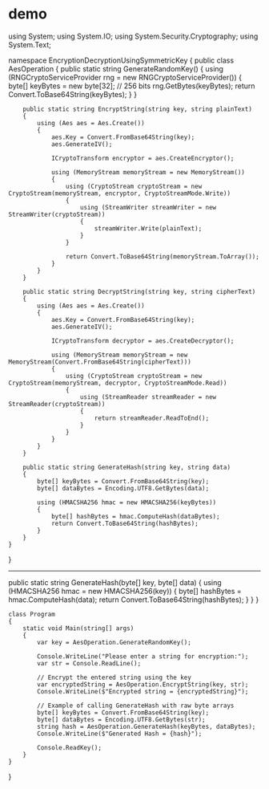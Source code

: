 # demo

using System;
using System.IO;
using System.Security.Cryptography;
using System.Text;

namespace EncryptionDecryptionUsingSymmetricKey
{
    public class AesOperation
    {
        public static string GenerateRandomKey()
        {
            using (RNGCryptoServiceProvider rng = new RNGCryptoServiceProvider())
            {
                byte[] keyBytes = new byte[32]; // 256 bits
                rng.GetBytes(keyBytes);
                return Convert.ToBase64String(keyBytes);
            }
        }

        public static string EncryptString(string key, string plainText)
        {
            using (Aes aes = Aes.Create())
            {
                aes.Key = Convert.FromBase64String(key);
                aes.GenerateIV();

                ICryptoTransform encryptor = aes.CreateEncryptor();

                using (MemoryStream memoryStream = new MemoryStream())
                {
                    using (CryptoStream cryptoStream = new CryptoStream(memoryStream, encryptor, CryptoStreamMode.Write))
                    {
                        using (StreamWriter streamWriter = new StreamWriter(cryptoStream))
                        {
                            streamWriter.Write(plainText);
                        }
                    }

                    return Convert.ToBase64String(memoryStream.ToArray());
                }
            }
        }

        public static string DecryptString(string key, string cipherText)
        {
            using (Aes aes = Aes.Create())
            {
                aes.Key = Convert.FromBase64String(key);
                aes.GenerateIV();

                ICryptoTransform decryptor = aes.CreateDecryptor();

                using (MemoryStream memoryStream = new MemoryStream(Convert.FromBase64String(cipherText)))
                {
                    using (CryptoStream cryptoStream = new CryptoStream(memoryStream, decryptor, CryptoStreamMode.Read))
                    {
                        using (StreamReader streamReader = new StreamReader(cryptoStream))
                        {
                            return streamReader.ReadToEnd();
                        }
                    }
                }
            }
        }

        public static string GenerateHash(string key, string data)
        {
            byte[] keyBytes = Convert.FromBase64String(key);
            byte[] dataBytes = Encoding.UTF8.GetBytes(data);

            using (HMACSHA256 hmac = new HMACSHA256(keyBytes))
            {
                byte[] hashBytes = hmac.ComputeHash(dataBytes);
                return Convert.ToBase64String(hashBytes);
            }
        }
    }
}





****

 public static string GenerateHash(byte[] key, byte[] data)
        {
            using (HMACSHA256 hmac = new HMACSHA256(key))
            {
                byte[] hashBytes = hmac.ComputeHash(data);
                return Convert.ToBase64String(hashBytes);
            }
        }
    }

    class Program
    {
        static void Main(string[] args)
        {
            var key = AesOperation.GenerateRandomKey();

            Console.WriteLine("Please enter a string for encryption:");
            var str = Console.ReadLine();

            // Encrypt the entered string using the key
            var encryptedString = AesOperation.EncryptString(key, str);
            Console.WriteLine($"Encrypted string = {encryptedString}");

            // Example of calling GenerateHash with raw byte arrays
            byte[] keyBytes = Convert.FromBase64String(key);
            byte[] dataBytes = Encoding.UTF8.GetBytes(str);
            string hash = AesOperation.GenerateHash(keyBytes, dataBytes);
            Console.WriteLine($"Generated Hash = {hash}");

            Console.ReadKey();
        }
    }
}
